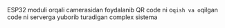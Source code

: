 ESP32 moduli orqali camerasidan foydalanib QR code ni o`qish va o`qilgan code ni serverga yuborib turadigan complex sistema
